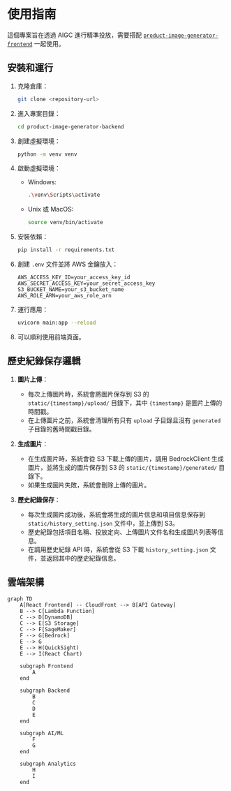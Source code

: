 # 使用指南

這個專案旨在透過 AIGC 進行精準投放，需要搭配 [`product-image-generator-frontend`](https://github.com/jieyao-MilestoneHub/product-image-generator-frontend) 一起使用。

## 安裝和運行

1. 克隆倉庫：
    ```bash
    git clone <repository-url>
    ```

2. 進入專案目錄：
    ```bash
    cd product-image-generator-backend
    ```

3. 創建虛擬環境：
    ```bash
    python -m venv venv
    ```

4. 啟動虛擬環境：
    - Windows:
        ```bash
        .\venv\Scripts\activate
        ```
    - Unix 或 MacOS:
        ```bash
        source venv/bin/activate
        ```

5. 安裝依賴：
    ```bash
    pip install -r requirements.txt
    ```

6. 創建 `.env` 文件並將 AWS 金鑰放入：
    ```plaintext
    AWS_ACCESS_KEY_ID=your_access_key_id
    AWS_SECRET_ACCESS_KEY=your_secret_access_key
    S3_BUCKET_NAME=your_s3_bucket_name
    AWS_ROLE_ARN=your_aws_role_arn
    ```

7. 運行應用：
    ```bash
    uvicorn main:app --reload
    ```

8. 可以順利使用前端頁面。

## 歷史紀錄保存邏輯

1. **圖片上傳**：
    - 每次上傳圖片時，系統會將圖片保存到 S3 的 `static/{timestamp}/upload/` 目錄下，其中 `{timestamp}` 是圖片上傳的時間戳。
    - 在上傳圖片之前，系統會清理所有只有 `upload` 子目錄且沒有 `generated` 子目錄的舊時間戳目錄。

2. **生成圖片**：
    - 在生成圖片時，系統會從 S3 下載上傳的圖片，調用 BedrockClient 生成圖片，並將生成的圖片保存到 S3 的 `static/{timestamp}/generated/` 目錄下。
    - 如果生成圖片失敗，系統會刪除上傳的圖片。

3. **歷史紀錄保存**：
    - 每次生成圖片成功後，系統會將生成的圖片信息和項目信息保存到 `static/history_setting.json` 文件中，並上傳到 S3。
    - 歷史紀錄包括項目名稱、投放定向、上傳圖片文件名和生成圖片列表等信息。
    - 在調用歷史紀錄 API 時，系統會從 S3 下載 `history_setting.json` 文件，並返回其中的歷史紀錄信息。


## 雲端架構
```mermaid
graph TD
    A[React Frontend] -- CloudFront --> B[API Gateway]
    B --> C[Lambda Function]
    C --> D[DynamoDB]
    C --> E[S3 Storage]
    C --> F[SageMaker]
    F --> G[Bedrock]
    E --> G
    E --> H(QuickSight)
    E --> I(React Chart)

    subgraph Frontend
        A
    end

    subgraph Backend
        B
        C
        D
        E
    end

    subgraph AI/ML
        F
        G
    end

    subgraph Analytics
        H
        I
    end
```
